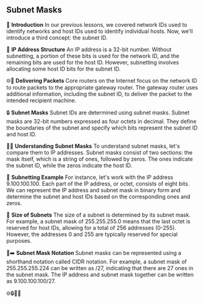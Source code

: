 ## Subnet Masks

🔀 **Introduction**
In our previous lessons, we covered network IDs used to identify networks and host IDs used to identify individual hosts. Now, we'll introduce a third concept: the subnet ID. 

🔢 **IP Address Structure**
An IP address is a 32-bit number. Without subnetting, a portion of these bits is used for the network ID, and the remaining bits are used for the host ID. However, subnetting involves allocating some host ID bits for the subnet ID.

🌐🔀 **Delivering Packets**
Core routers on the Internet focus on the network ID to route packets to the appropriate gateway router. The gateway router uses additional information, including the subnet ID, to deliver the packet to the intended recipient machine.

🔒 **Subnet Masks**
Subnet IDs are determined using subnet masks. Subnet masks are 32-bit numbers expressed as four octets in decimal. They define the boundaries of the subnet and specify which bits represent the subnet ID and host ID.

🔀🔢 **Understanding Subnet Masks**
To understand subnet masks, let's compare them to IP addresses. Subnet masks consist of two sections: the mask itself, which is a string of ones, followed by zeros. The ones indicate the subnet ID, while the zeros indicate the host ID. 

🔢 **Subnetting Example**
For instance, let's work with the IP address 9.100.100.100. Each part of the IP address, or octet, consists of eight bits. We can represent the IP address and subnet mask in binary form and determine the subnet and host IDs based on the corresponding ones and zeros.

🔄 **Size of Subnets**
The size of a subnet is determined by its subnet mask. For example, a subnet mask of 255.255.255.0 means that the last octet is reserved for host IDs, allowing for a total of 256 addresses (0-255). However, the addresses 0 and 255 are typically reserved for special purposes.

🔀➡️ **Subnet Mask Notation**
Subnet masks can be represented using a shorthand notation called CIDR notation. For example, a subnet mask of 255.255.255.224 can be written as /27, indicating that there are 27 ones in the subnet mask. The IP address and subnet mask together can be written as 9.100.100.100/27.

🌐🔒🔀🔢
